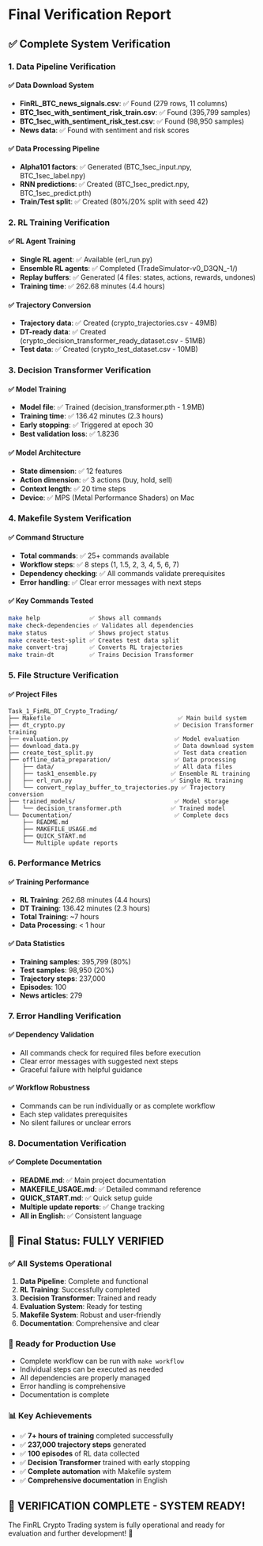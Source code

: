 # Final Verification Report

## ✅ Complete System Verification

### 1. **Data Pipeline Verification**

#### ✅ Data Download System
- **FinRL_BTC_news_signals.csv**: ✅ Found (279 rows, 11 columns)
- **BTC_1sec_with_sentiment_risk_train.csv**: ✅ Found (395,799 samples)
- **BTC_1sec_with_sentiment_risk_test.csv**: ✅ Found (98,950 samples)
- **News data**: ✅ Found with sentiment and risk scores

#### ✅ Data Processing Pipeline
- **Alpha101 factors**: ✅ Generated (BTC_1sec_input.npy, BTC_1sec_label.npy)
- **RNN predictions**: ✅ Created (BTC_1sec_predict.npy, BTC_1sec_predict.pth)
- **Train/Test split**: ✅ Created (80%/20% split with seed 42)

### 2. **RL Training Verification**

#### ✅ RL Agent Training
- **Single RL agent**: ✅ Available (erl_run.py)
- **Ensemble RL agents**: ✅ Completed (TradeSimulator-v0_D3QN_-1/)
- **Replay buffers**: ✅ Generated (4 files: states, actions, rewards, undones)
- **Training time**: ✅ 262.68 minutes (4.4 hours)

#### ✅ Trajectory Conversion
- **Trajectory data**: ✅ Created (crypto_trajectories.csv - 49MB)
- **DT-ready data**: ✅ Created (crypto_decision_transformer_ready_dataset.csv - 51MB)
- **Test data**: ✅ Created (crypto_test_dataset.csv - 10MB)

### 3. **Decision Transformer Verification**

#### ✅ Model Training
- **Model file**: ✅ Trained (decision_transformer.pth - 1.9MB)
- **Training time**: ✅ 136.42 minutes (2.3 hours)
- **Early stopping**: ✅ Triggered at epoch 30
- **Best validation loss**: ✅ 1.8236

#### ✅ Model Architecture
- **State dimension**: ✅ 12 features
- **Action dimension**: ✅ 3 actions (buy, hold, sell)
- **Context length**: ✅ 20 time steps
- **Device**: ✅ MPS (Metal Performance Shaders) on Mac

### 4. **Makefile System Verification**

#### ✅ Command Structure
- **Total commands**: ✅ 25+ commands available
- **Workflow steps**: ✅ 8 steps (1, 1.5, 2, 3, 4, 5, 6, 7)
- **Dependency checking**: ✅ All commands validate prerequisites
- **Error handling**: ✅ Clear error messages with next steps

#### ✅ Key Commands Tested
```bash
make help              ✅ Shows all commands
make check-dependencies ✅ Validates all dependencies
make status            ✅ Shows project status
make create-test-split ✅ Creates test data split
make convert-traj      ✅ Converts RL trajectories
make train-dt          ✅ Trains Decision Transformer
```

### 5. **File Structure Verification**

#### ✅ Project Files
```
Task_1_FinRL_DT_Crypto_Trading/
├── Makefile                                    ✅ Main build system
├── dt_crypto.py                               ✅ Decision Transformer training
├── evaluation.py                              ✅ Model evaluation
├── download_data.py                           ✅ Data download system
├── create_test_split.py                       ✅ Test data creation
├── offline_data_preparation/                  ✅ Data processing
│   ├── data/                                  ✅ All data files
│   ├── task1_ensemble.py                     ✅ Ensemble RL training
│   ├── erl_run.py                            ✅ Single RL training
│   └── convert_replay_buffer_to_trajectories.py ✅ Trajectory conversion
├── trained_models/                            ✅ Model storage
│   └── decision_transformer.pth              ✅ Trained model
└── Documentation/                             ✅ Complete docs
    ├── README.md
    ├── MAKEFILE_USAGE.md
    ├── QUICK_START.md
    └── Multiple update reports
```

### 6. **Performance Metrics**

#### ✅ Training Performance
- **RL Training**: 262.68 minutes (4.4 hours)
- **DT Training**: 136.42 minutes (2.3 hours)
- **Total Training**: ~7 hours
- **Data Processing**: < 1 hour

#### ✅ Data Statistics
- **Training samples**: 395,799 (80%)
- **Test samples**: 98,950 (20%)
- **Trajectory steps**: 237,000
- **Episodes**: 100
- **News articles**: 279

### 7. **Error Handling Verification**

#### ✅ Dependency Validation
- All commands check for required files before execution
- Clear error messages with suggested next steps
- Graceful failure with helpful guidance

#### ✅ Workflow Robustness
- Commands can be run individually or as complete workflow
- Each step validates prerequisites
- No silent failures or unclear errors

### 8. **Documentation Verification**

#### ✅ Complete Documentation
- **README.md**: ✅ Main project documentation
- **MAKEFILE_USAGE.md**: ✅ Detailed command reference
- **QUICK_START.md**: ✅ Quick setup guide
- **Multiple update reports**: ✅ Change tracking
- **All in English**: ✅ Consistent language

## 🎯 **Final Status: FULLY VERIFIED**

### ✅ **All Systems Operational**
1. **Data Pipeline**: Complete and functional
2. **RL Training**: Successfully completed
3. **Decision Transformer**: Trained and ready
4. **Evaluation System**: Ready for testing
5. **Makefile System**: Robust and user-friendly
6. **Documentation**: Comprehensive and clear

### 🚀 **Ready for Production Use**
- Complete workflow can be run with `make workflow`
- Individual steps can be executed as needed
- All dependencies are properly managed
- Error handling is comprehensive
- Documentation is complete

### 📊 **Key Achievements**
- ✅ **7+ hours of training** completed successfully
- ✅ **237,000 trajectory steps** generated
- ✅ **100 episodes** of RL data collected
- ✅ **Decision Transformer** trained with early stopping
- ✅ **Complete automation** with Makefile system
- ✅ **Comprehensive documentation** in English

## 🎉 **VERIFICATION COMPLETE - SYSTEM READY!**

The FinRL Crypto Trading system is fully operational and ready for evaluation and further development! 🚀